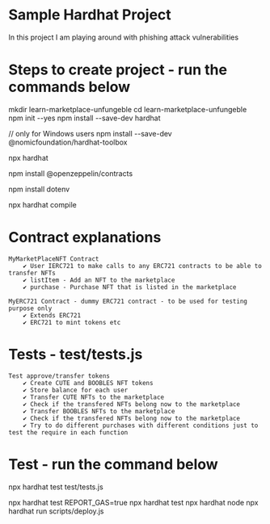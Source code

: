 # Sample Hardhat Project

In this project I am playing around with phishing attack vulnerabilities

# Steps to create project - run the commands below

mkdir learn-marketplace-unfungeble
cd learn-marketplace-unfungeble
npm init --yes
npm install --save-dev hardhat

// only for Windows users
npm install --save-dev @nomicfoundation/hardhat-toolbox

npx hardhat

npm install @openzeppelin/contracts

npm install dotenv

npx hardhat compile

# Contract explanations

    MyMarketPlaceNFT Contract
        ✔ User IERC721 to make calls to any ERC721 contracts to be able to transfer NFTs
        ✔ listItem - Add an NFT to the marketplace
        ✔ purchase - Purchase NFT that is listed in the marketplace 
    
    MyERC721 Contract - dummy ERC721 contract - to be used for testing purpose only
        ✔ Extends ERC721
        ✔ ERC721 to mint tokens etc

# Tests - test/tests.js

    Test approve/transfer tokens
        ✔ Create CUTE and BOOBLES NFT tokens
        ✔ Store balance for each user
        ✔ Transfer CUTE NFTs to the marketplace
        ✔ Check if the transfered NFTs belong now to the marketplace
        ✔ Transfer BOOBLES NFTs to the marketplace
        ✔ Check if the transfered NFTs belong now to the marketplace
        ✔ Try to do different purchases with different conditions just to test the require in each function

# Test - run the command below
npx hardhat test test/tests.js

npx hardhat test
REPORT_GAS=true npx hardhat test
npx hardhat node
npx hardhat run scripts/deploy.js
```

